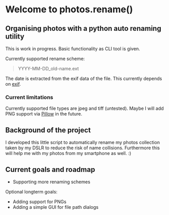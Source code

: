 # Welcome to photos.rename()

## Organising photos with a python auto renaming utility

This is work in progress. Basic functionality as CLI tool is given.

Currently supported rename scheme:
> YYYY-MM-DD_old-name.ext

The date is extracted from the exif data of the file.
This currently depends on [exif](https://pypi.org/project/exif/).

### Current limitations

Currently supported file types are jpeg and tiff (untested).
Maybe I will add PNG support via [Pillow](https://pillow.readthedocs.io/en/stable/handbook/image-file-formats.html#png) in the future. 

## Background of the project

I developed this little script to automatically rename my photos collection taken by my DSLR to reduce the risk of name collisions.
Furthermore this will help me with my photos from my smartphone as well. :)

## Current goals and roadmap

* Supporting more renaming schemes

Optional longterm goals:
* Adding support for PNGs
* Adding a simple GUI for file path dialogs
